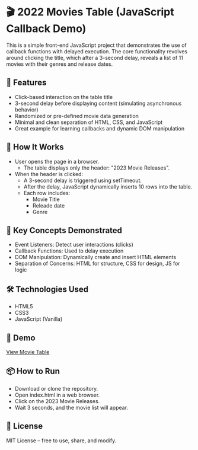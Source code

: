 # 🎬 2022 Movies Table (JavaScript Callback Demo)
This is a simple front-end JavaScript project that demonstrates the use of callback functions with delayed execution. The core functionality revolves around clicking the title, which after a 3-second delay, reveals a list of 11 movies with their genres and release dates.


## 🧩 Features
- Click-based interaction on the table title
- 3-second delay before displaying content (simulating asynchronous behavior)
- Randomized or pre-defined movie data generation
- Minimal and clean separation of HTML, CSS, and JavaScript
- Great example for learning callbacks and dynamic DOM manipulation


## 🚀 How It Works
- User opens the page in a browser.
  - The table displays only the header: "2023 Movie Releases".
- When the header is clicked:
  - A 3-second delay is triggered using setTimeout.
  - After the delay, JavaScript dynamically inserts 10 rows into the table.
  - Each row includes:
    - Movie Title
    - Releade date
    - Genre


## 🧠 Key Concepts Demonstrated
- Event Listeners: Detect user interactions (clicks)
- Callback Functions: Used to delay execution
- DOM Manipulation: Dynamically create and insert HTML elements
- Separation of Concerns: HTML for structure, CSS for design, JS for logic

## 🛠 Technologies Used
- HTML5
- CSS3
- JavaScript (Vanilla)


## 🚀 Demo
[View Movie Table](https://louisa-otoo.github.io/callback/)


## 📦 How to Run
- Download or clone the repository.
- Open index.html in a web browser.
- Click on the 2023 Movie Releases.
- Wait 3 seconds, and the movie list will appear.


## 📃 License
MIT License – free to use, share, and modify.
